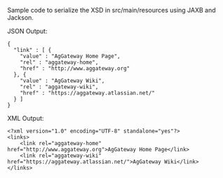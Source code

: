 Sample code to serialize the XSD in src/main/resources using JAXB and Jackson.

JSON Output:

    {
      "link" : [ {
        "value" : "AgGateway Home Page",
        "rel" : "aggateway-home",
        "href" : "http://www.aggateway.org"
      }, {
        "value" : "AgGateway Wiki",
        "rel" : "aggateway-wiki",
        "href" : "https://aggateway.atlassian.net/"
      } ]
    }

XML Output:

    <?xml version="1.0" encoding="UTF-8" standalone="yes"?>
    <links>
        <link rel="aggateway-home" href="http://www.aggateway.org">AgGateway Home Page</link>
        <link rel="aggateway-wiki" href="https://aggateway.atlassian.net/">AgGateway Wiki</link>
    </links>


